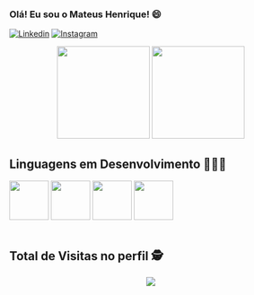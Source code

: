 ### Olá! Eu sou o Mateus Henrique! 😄

[![Linkedin](https://img.shields.io/badge/LinkedIn-4c4ce6?style=for-the-badge&logo=linkedin&logoColor=white
)](https://www.linkedin.com/in/mateus-henrique-sisan/)
[![Instagram](https://img.shields.io/badge/Instagram-e02d24?style=for-the-badge&logo=instagram&logoColor=white
)](https://www.instagram.com/riqueteus/?hl=pt-br)

<div align="center">
  <img height="165em" src="https://github-readme-stats.vercel.app/api?username=riqueteus&show_icons=true&theme=merko&include_all_commits=true&count_private=true"/>
  <img height="165em" src="https://github-readme-stats.vercel.app/api/top-langs/?username=riqueteus&layout=compact&langs_count=6&theme=merko"/>
</div>
    
## Linguagens em Desenvolvimento 👨🏽‍💻

<div aling= "center">
 
  <img src="https://cdn.jsdelivr.net/gh/devicons/devicon/icons/javascript/javascript-original.svg" width="70" />
  <img src="https://cdn.jsdelivr.net/gh/devicons/devicon/icons/react/react-original-wordmark.svg" width="70" />
  <img src="https://cdn.jsdelivr.net/gh/devicons/devicon/icons/nodejs/nodejs-plain.svg" width="70" />
  <img src="https://cdn.jsdelivr.net/gh/devicons/devicon/icons/ruby/ruby-plain-wordmark.svg" width="70" />

</div><br/>

 ## Total de Visitas no perfil :detective: <br>
 <p align="center"> 
   <img alingn="center" src="https://profile-counter.glitch.me/riqueteus/count.svg" />
 </p>
                                                                                                
                                                                              


